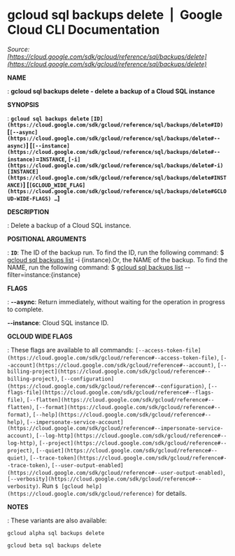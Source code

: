 # gcloud sql backups delete  |  Google Cloud CLI Documentation

*Source: [https://cloud.google.com/sdk/gcloud/reference/sql/backups/delete](https://cloud.google.com/sdk/gcloud/reference/sql/backups/delete)*

**NAME**

: **gcloud sql backups delete - delete a backup of a Cloud SQL instance**

**SYNOPSIS**

: **`gcloud sql backups delete` `[ID](https://cloud.google.com/sdk/gcloud/reference/sql/backups/delete#ID)` [`[--async](https://cloud.google.com/sdk/gcloud/reference/sql/backups/delete#--async)`] [`[--instance](https://cloud.google.com/sdk/gcloud/reference/sql/backups/delete#--instance)`=`INSTANCE`, `[-i](https://cloud.google.com/sdk/gcloud/reference/sql/backups/delete#-i)` `[INSTANCE](https://cloud.google.com/sdk/gcloud/reference/sql/backups/delete#INSTANCE)`] [`[GCLOUD_WIDE_FLAG](https://cloud.google.com/sdk/gcloud/reference/sql/backups/delete#GCLOUD-WIDE-FLAGS) …`]**

**DESCRIPTION**

: Delete a backup of a Cloud SQL instance.

**POSITIONAL ARGUMENTS**

: **`ID`**:
The ID of the backup run. To find the ID, run the following command: $ [gcloud sql backups list](https://cloud.google.com/sdk/gcloud/reference/sql/backups/list) -i
{instance}.Or, the NAME of the backup. To find the NAME, run the following
command: $ [gcloud sql backups
list](https://cloud.google.com/sdk/gcloud/reference/sql/backups/list) --filter=instance:{instance}

**FLAGS**

: **--async**:
Return immediately, without waiting for the operation in progress to complete.

**--instance**:
Cloud SQL instance ID.

**GCLOUD WIDE FLAGS**

: These flags are available to all commands: `[--access-token-file](https://cloud.google.com/sdk/gcloud/reference#--access-token-file)`,
`[--account](https://cloud.google.com/sdk/gcloud/reference#--account)`, `[--billing-project](https://cloud.google.com/sdk/gcloud/reference#--billing-project)`,
`[--configuration](https://cloud.google.com/sdk/gcloud/reference#--configuration)`,
`[--flags-file](https://cloud.google.com/sdk/gcloud/reference#--flags-file)`,
`[--flatten](https://cloud.google.com/sdk/gcloud/reference#--flatten)`, `[--format](https://cloud.google.com/sdk/gcloud/reference#--format)`, `[--help](https://cloud.google.com/sdk/gcloud/reference#--help)`, `[--impersonate-service-account](https://cloud.google.com/sdk/gcloud/reference#--impersonate-service-account)`,
`[--log-http](https://cloud.google.com/sdk/gcloud/reference#--log-http)`,
`[--project](https://cloud.google.com/sdk/gcloud/reference#--project)`, `[--quiet](https://cloud.google.com/sdk/gcloud/reference#--quiet)`, `[--trace-token](https://cloud.google.com/sdk/gcloud/reference#--trace-token)`, `[--user-output-enabled](https://cloud.google.com/sdk/gcloud/reference#--user-output-enabled)`,
`[--verbosity](https://cloud.google.com/sdk/gcloud/reference#--verbosity)`.
Run `$ [gcloud help](https://cloud.google.com/sdk/gcloud/reference)` for details.

**NOTES**

: These variants are also available:

```
gcloud alpha sql backups delete
```

```
gcloud beta sql backups delete
```